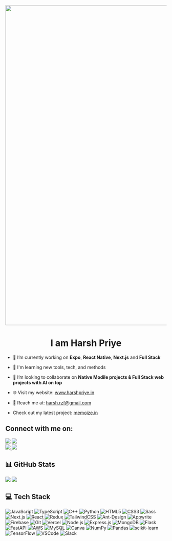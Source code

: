 <div align="center">
<img src="https://user-images.githubusercontent.com/94922914/233506434-36031a8f-41f2-4c8d-9252-3624edfb0953.gif" align="center" width="1000" />
</div>

<h1 align="center">I am Harsh Priye</h1>

- 🔭 I’m currently working on **Expo**, **React Native**, **Next.js** and **Full Stack**

- 🌱 I'm learning new tools, tech, and methods

- 🤝 I’m looking to collaborate on **Native Modile projects & Full Stack web projects with AI on top**

- 🌐 Visit my website: <a href="https://www.harshpriye.in" target="_blank">www.harshpriye.in</a>

- 📨 Reach me at: <a href="mailto:harsh.rzf@gmail.com" target="_blank">harsh.rzf@gmail.com</a>

- Check out my latest project: <a href="https://www.memoize.in" target="_blank">memoize.in</a>

## Connect with me on:
<a href="https://linkedin.com/in/harshpx" target="_blank">
<img src="https://img.shields.io/badge/LinkedIn-%230077B5.svg?style=for-the-badge&logo=LinkedIn&logoColor=white"/>
</a>
<a href="https://www.instagram.com/harshhh.hhhh?igsh=MWJrZGczNXd6MGFjMg==" target="_blank">
<img src="https://img.shields.io/badge/Instagram-%23E4405F.svg?style=for-the-badge&logo=Instagram&logoColor=white"/>
</a>
<br/>
<a href="https://www.harshpriye.in" target="_blank">
<img src="https://img.shields.io/badge/</>Portfolio-%23000000.svg?style=for-the-badge"/>
</a>
<a href="mailto:harsh.rzf@gmail.com">
<img src="https://img.shields.io/badge/Mail-%23D14836.svg?style=for-the-badge&logo=Gmail&logoColor=white"/>
</a>

## 📊 GitHub Stats
<img  src="https://streak-stats.demolab.com?user=harshpx&theme=aura&hide_border=true&card_width=550"/>
<img  src="https://github-readme-stats.vercel.app/api?username=harshpx&theme=aura&include_all_commits=true&card_width=550&hide_border=true&rank_icon=github"/>

## 💻 Tech Stack
![JavaScript](https://img.shields.io/badge/javascript-%23323330.svg?style=for-the-badge&logo=javascript&logoColor=%23F7DF1E)
![TypeScript](https://img.shields.io/badge/typescript-%23007ACC.svg?style=for-the-badge&logo=typescript&logoColor=white)
![C++](https://img.shields.io/badge/c++-%2300599C.svg?style=for-the-badge&logo=c%2B%2B&logoColor=white)
![Python](https://img.shields.io/badge/python-%2314354C.svg?style=for-the-badge&logo=python&logoColor=white)
![HTML5](https://img.shields.io/badge/html5-%23E34F26.svg?style=for-the-badge&logo=html5&logoColor=white)
![CSS3](https://img.shields.io/badge/css3-%231572B6.svg?style=for-the-badge&logo=css3&logoColor=white)
![Sass](https://img.shields.io/badge/sass-%23CC6699.svg?style=for-the-badge&logo=sass&logoColor=white)
![Next.js](https://img.shields.io/badge/next.js-%23000000.svg?style=for-the-badge&logo=next.js&logoColor=white)
![React](https://img.shields.io/badge/react-%2320232a.svg?style=for-the-badge&logo=react&logoColor=%2361DAFB)
![Redux](https://img.shields.io/badge/redux-%23593d88.svg?style=for-the-badge&logo=redux&logoColor=white)
![TailwindCSS](https://img.shields.io/badge/tailwind-%2338B2AC.svg?style=for-the-badge&logo=tailwind-css&logoColor=white)
![Ant-Design](https://img.shields.io/badge/ant%20design-%230170FE.svg?style=for-the-badge&logo=ant-design&logoColor=white)
![Appwrite](https://img.shields.io/badge/Appwrite-%23FF00A5.svg?style=for-the-badge&logo=Appwrite&logoColor=white)
![Firebase](https://img.shields.io/badge/Firebase-%23FFCA28.svg?style=for-the-badge&logo=Firebase&logoColor=black)
![Git](https://img.shields.io/badge/Git-%23F05032.svg?style=for-the-badge&logo=Git&logoColor=white)
![Vercel](https://img.shields.io/badge/vercel-%23000000.svg?style=for-the-badge&logo=vercel&logoColor=white)
![Node.js](https://img.shields.io/badge/node.js-%23339933.svg?style=for-the-badge&logo=nodedotjs&logoColor=white)
![Express.js](https://img.shields.io/badge/express.js-%23404d59.svg?style=for-the-badge&logo=express&logoColor=%2361DAFB)
![MongoDB](https://img.shields.io/badge/MongoDB-%234ea94b.svg?style=for-the-badge&logo=mongodb&logoColor=white)
![Flask](https://img.shields.io/badge/flask-%23000.svg?style=for-the-badge&logo=flask&logoColor=white)
![FastAPI](https://img.shields.io/badge/fastapi-%2300C7B7.svg?style=for-the-badge&logo=fastapi&logoColor=white)
![AWS](https://img.shields.io/badge/AWS-%23FF9900.svg?style=for-the-badge&logo=amazon-aws&logoColor=white)
![MySQL](https://img.shields.io/badge/mysql-%234479A1.svg?style=for-the-badge&logo=mysql&logoColor=white)
![Canva](https://img.shields.io/badge/canva-%2300C4CC.svg?style=for-the-badge&logo=canva&logoColor=white)
![NumPy](https://img.shields.io/badge/numpy-%23013243.svg?style=for-the-badge&logo=numpy&logoColor=white)
![Pandas](https://img.shields.io/badge/pandas-%23150458.svg?style=for-the-badge&logo=pandas&logoColor=white)
![scikit-learn](https://img.shields.io/badge/scikit--learn-%23F7931E.svg?style=for-the-badge&logo=scikit-learn&logoColor=white)
![TensorFlow](https://img.shields.io/badge/TensorFlow-%23FF6F00.svg?style=for-the-badge&logo=TensorFlow&logoColor=white)
![VSCode](https://img.shields.io/badge/VS_Code-%23007ACC.svg?style=for-the-badge&logo=Visual-Studio-Code&logoColor=white)
![Slack](https://img.shields.io/badge/Slack-%234A154B.svg?style=for-the-badge&logo=Slack&logoColor=white)
